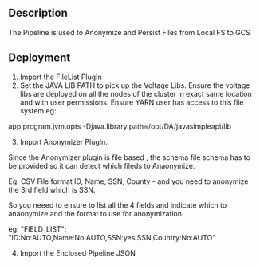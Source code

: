 Description
-----------
The Pipeline is used to Anonymize and Persist Files from Local FS to GCS


Deployment
----------
1. Import the FileList PlugIn
2. Set the JAVA LIB PATH to pick up the Voltage Libs. Ensure the voltage libs are deployed on all the nodes of the cluster in exact same location and with user permissions. Ensure YARN user has access to this file system 
eg:
<property>
    <name>app.program.jvm.opts</name>
    <value>-Djava.library.path=/opt/DA/javasimpleapi/lib</value>
  </property>

3. Import Anonymizer PlugIn.

Since the Anonymizer plugin is file based , the schema file schema has to be provided so it can detect which fileds to Anaonymize. 

Eg:
CSV File format 
ID, Name, SSN, County   - and you need to anonymize the 3rd field which is SSN. 

So you neeed to ensure to list all the 4 fields and indicate which to anaonymize and the format to use for anonymization. 

eg:
"FIELD_LIST": "ID:No:AUTO,Name:No:AUTO,SSN:yes:SSN,Country:No:AUTO"



4. Import the Enclosed Pipeline JSON 

